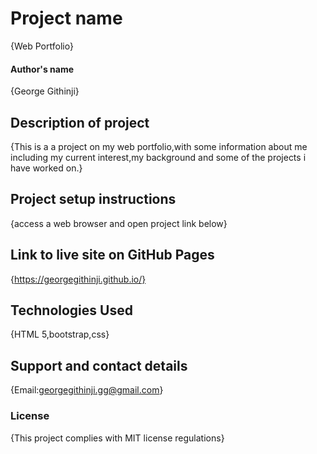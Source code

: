 # Project name
{Web Portfolio}
#### Author's name
{George Githinji}
## Description of project
{This is a a project on my web portfolio,with some information about me including my current interest,my background and some of the projects i have worked on.}
## Project setup instructions
{access a web browser and open project link below}
## Link to live site on GitHub Pages
{https://georgegithinji.github.io/}  
## Technologies Used
{HTML 5,bootstrap,css}
## Support and contact details
{Email:georgegithinji.gg@gmail.com}
### License
{This project complies with MIT license regulations}
